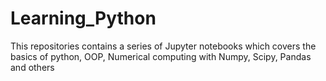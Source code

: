 # Learning_Python
This repositories contains a series of Jupyter notebooks which covers the basics of python, OOP, Numerical computing with Numpy, Scipy, Pandas and others
